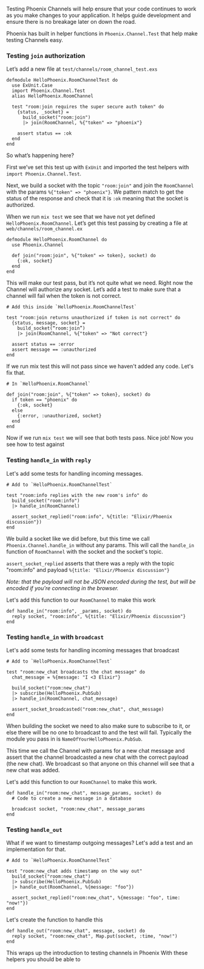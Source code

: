 Testing Phoenix Channels will help ensure that your code continues to work
as you make changes to your application. It helps guide development and
ensure there is no breakage later on down the road.

Phoenix has built in helper functions in `Phoenix.Channel.Test` that help
make testing Channels easy.

### Testing `join` authorization

Let’s add a new file at `test/channels/room_channel_test.exs`

    defmodule HelloPhoenix.RoomChannelTest do
      use ExUnit.Case
      import Phoenix.Channel.Test
      alias HelloPhoenix.RoomChannel

      test "room:join requires the super secure auth token" do
        {status, _socket} =
          build_socket("room:join")
          |> join(RoomChannel, %{"token" => "phoenix"}

        assert status == :ok
      end
    end

So what’s happening here?

First we’ve set this test up with `ExUnit` and imported the test helpers
with `import Phoenix.Channel.Test`.

Next, we build a socket with the topic `"room:join"` and join the
`RoomChannel` with the params `%{"token" => "phoenix"}`. We pattern match to
get the status of the response and check that it is `:ok` meaning that the
socket is authorized.

When we run `mix test` we see that we have not yet defined
`HelloPhoenix.RoomChannel`. Let’s get this test passing by creating a file at
`web/channels/room_channel.ex`

    defmodule HelloPhoenix.RoomChannel do
      use Phoenix.Channel

      def join("room:join", %{"token" => token}, socket) do
        {:ok, socket}
      end
    end

This will make our test pass, but it’s not quite what we need. Right now the
Channel will authorize any socket. Let’s add a test to make sure that a
channel will fail when the token is not correct.

    # Add this inside `HelloPhoenix.RoomChannelTest`

    test "room:join returns unauthorized if token is not correct" do
      {status, message, socket} =
        build_socket(“room:join”)
        |> join(RoomChannel, %{"token" => "Not correct"}

      assert status == :error
      assert message == :unauthorized
    end

If we run mix test this will not pass since we haven't added any code. Let's
fix that.

    # In `HelloPhoenix.RoomChannel`

    def join("room:join", %{"token" => token}, socket) do
      if token == "phoenix" do
        {:ok, socket}
      else
        {:error, :unauthorized, socket}
      end
    end

Now if we run `mix test` we will see that both tests pass. Nice job! Now you
see how to test against

### Testing `handle_in` with `reply`

Let's add some tests for handling incoming messages.

    # Add to `HelloPhoenix.RoomChannelTest`

    test "room:info replies with the new room's info" do
      build_socket("room:info")
      |> handle_in(RoomChannel)

      assert_socket_replied("room:info", %{title: "Elixir/Phoenix discussion"})
    end

We build a socket like we did before, but this time we call
`Phoenix.Channel.handle_in` without any params. This will call the `handle_in`
function of `RoomChannel` with the socket and the socket's topic.

`assert_socket_replied` asserts that there was a reply with the topic
"room:info" and payload `%{title: "Elixir/Phoenix discussion"}`

_Note: that the payload will not be JSON encoded during the test, but will be
encoded if you're connecting in the browser._

Let's add this function to our `RoomChannel` to make this work

    def handle_in("room:info", _params, socket) do
      reply socket, "room:info", %{title: "Elixir/Phoenix discussion"}
    end

### Testing `handle_in` with `broadcast`

Let's add some tests for handling incoming messages that broadcast

    # Add to `HelloPhoenix.RoomChannelTest`

    test "room:new_chat broadcasts the chat message" do
      chat_message = %{message: "I <3 Elixir"}

      build_socket("room:new_chat")
      |> subscribe(HelloPhoenix.PubSub)
      |> handle_in(RoomChannel, chat_message)

      assert_socket_broadcasted("room:new_chat", chat_message)
    end

When building the socket we need to also make sure to subscribe to it, or else
there will be no one to broadcast to and the test will fail. Typically the
module you pass in is `NameOfYourHelloPhoenix.PubSub`.

This time we call the Channel with params for a new chat message and assert
that the channel broadcasted a new chat with the correct payload (the new
chat). We broadcast so that anyone on this channel will see that a new chat
was added.

Let's add this function to our `RoomChannel` to make this work.

    def handle_in("room:new_chat", message_params, socket) do
      # Code to create a new message in a database

      broadcast socket, "room:new_chat", message_params
    end

### Testing `handle_out`

What if we want to timestamp outgoing messages? Let's add a test and an
implementation for that.

    # Add to `HelloPhoenix.RoomChannelTest`

    test "room:new_chat adds timestamp on the way out"
      build_socket("room:new_chat")
      |> subscribe(HelloPhoenix.PubSub)
      |> handle_out(RoomChannel, %{message: "foo"})

      assert_socket_replied("room:new_chat", %{message: "foo", time: "now!"})
    end

Let's create the function to handle this

    def handle_out("room:new_chat", message, socket) do
      reply socket, "room:new_chat", Map.put(socket, :time, "now!")
    end

This wraps up the introduction to testing channels in Phoenix
With these helpers you should be able to
